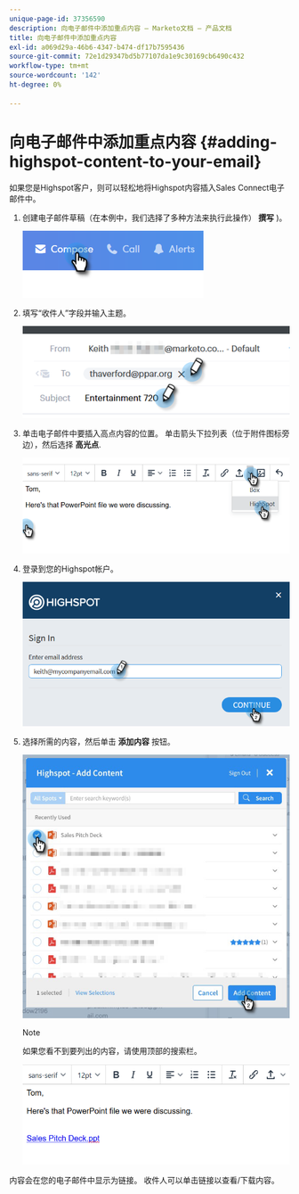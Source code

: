 ```yaml
---
unique-page-id: 37356590
description: 向电子邮件中添加重点内容 — Marketo文档 — 产品文档
title: 向电子邮件中添加重点内容
exl-id: a069d29a-46b6-4347-b474-df17b7595436
source-git-commit: 72e1d29347bd5b77107da1e9c30169cb6490c432
workflow-type: tm+mt
source-wordcount: '142'
ht-degree: 0%

---
```


# 向电子邮件中添加重点内容 {#adding-highspot-content-to-your-email}

如果您是Highspot客户，则可以轻松地将Highspot内容插入Sales Connect电子邮件中。

1. 创建电子邮件草稿（在本例中，我们选择了多种方法来执行此操作） **撰写** )。

   ![](assets/one-5.png)

1. 填写“收件人”字段并输入主题。

   ![](assets/two-5.png)

1. 单击电子邮件中要插入高点内容的位置。 单击箭头下拉列表（位于附件图标旁边），然后选择 **高光点**.

   ![](assets/three-5.png)

1. 登录到您的Highspot帐户。

   ![](assets/four-5.png)

1. 选择所需的内容，然后单击 **添加内容** 按钮。

   ![](assets/five-3.png)

   >[!NOTE]
   >
   >如果您看不到要列出的内容，请使用顶部的搜索栏。

   ![](assets/six.png)

内容会在您的电子邮件中显示为链接。 收件人可以单击链接以查看/下载内容。
